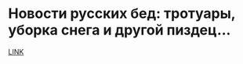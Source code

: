 # Новости русских бед: тротуары, уборка снега и другой пиздец...



[LINK](https://varlamov.ru/2161795.html)